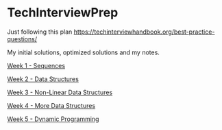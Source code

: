 # TechInterviewPrep
Just following this plan https://techinterviewhandbook.org/best-practice-questions/

My initial solutions, optimized solutions and my notes.

[Week 1 - Sequences](./week1Sequences.js) 

[Week 2 - Data Structures](./week2DS.js)

[Week 3 - Non-Linear Data Structures](./week3NonlinearDS.js)

[Week 4 - More Data Structures](./week4MoreDS.js)

[Week 5 - Dynamic Programming](./week5DynamicPro.js)